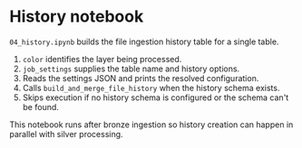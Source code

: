 # History notebook

`04_history.ipynb` builds the file ingestion history table for a single table.

1. `color` identifies the layer being processed.
2. `job_settings` supplies the table name and history options.
3. Reads the settings JSON and prints the resolved configuration.
4. Calls `build_and_merge_file_history` when the history schema exists.
5. Skips execution if no history schema is configured or the schema can't be found.

This notebook runs after bronze ingestion so history creation can happen in parallel with silver processing.
